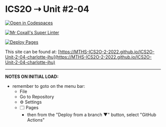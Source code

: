 # ICS2O ⇢ Unit #2-04

[![Open in Codespaces](https://classroom.github.com/assets/launch-codespace-f4981d0f882b2a3f0472912d15f9806d57e124e0fc890972558857b51b24a6f9.svg)](https://classroom.github.com/open-in-codespaces?assignment_repo_id=10592487)

[![Mr Coxall's Super Linter](https://github.com/MTHS-ICS2O-2-2022/ICS2O-Unit-2-04-charlotte-jhu/workflows/Mr%20Coxall's%20Super%20Linter/badge.svg)](https://github.com/MTHS-ICS2O-2-2022/ICS2O-Unit-2-04-charlotte-jhu/actions)

[![Deploy Pages](https://github.com/MTHS-ICS2O-2-2022/ICS2O-Unit-2-04-charlotte-jhu/workflows/Deploy%20Pages/badge.svg)](https://github.com/MTHS-ICS2O-2-2022/ICS2O-Unit-2-04-charlotte-jhu/actions)

This site can be found at: [https://MTHS-ICS2O-2-2022.github.io/ICS2O-Unit-2-04-charlotte-jhu](https://MTHS-ICS2O-2-2022.github.io/ICS2O-Unit-2-04-charlotte-jhu)

---

**NOTES ON INITIAL LOAD:**
- remember to goto on the menu bar:
  - File
  - Go to Repository
  - ⚙ Settings
  - 🗔 Pages
    - then from the "Deploy from a branch ▼" button, select "GitHub Actions"

